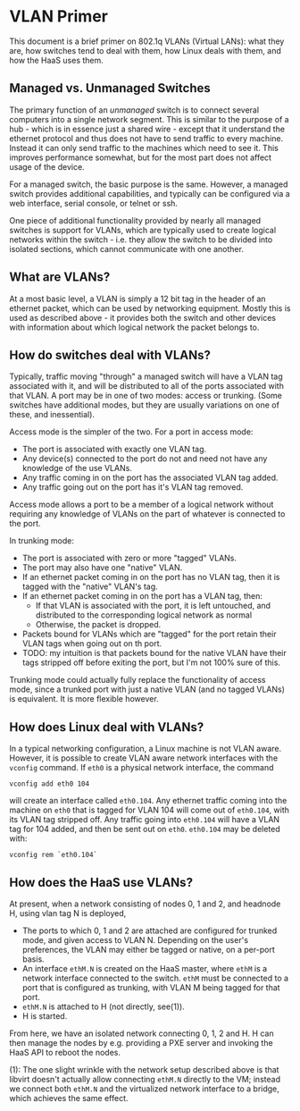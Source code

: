 # VLAN Primer

This document is a brief primer on 802.1q VLANs (Virtual LANs): what they are,
how switches tend to deal with them, how Linux deals with them, and how the
HaaS uses them.

## Managed vs. Unmanaged Switches

The primary function of an *unmanaged* switch is to connect several
computers into a single network segment. This is similar to the purpose
of a hub - which is in essence just a shared wire - except that it
understand the ethernet protocol and thus does not have to send traffic
to every machine. Instead it can only send traffic to the machines which
need to see it. This improves performance somewhat, but for the most
part does not affect usage of the device.

For a managed switch, the basic purpose is the same. However, a managed
switch provides additional capabilities, and typically can be configured
via a web interface, serial console, or telnet or ssh.

One piece of additional functionality provided by nearly all managed
switches is support for VLANs, which are typically used to create
logical networks within the switch - i.e. they allow the switch to be
divided into isolated sections, which cannot communicate with one
another.

## What are VLANs?

At a most basic level, a VLAN is simply a 12 bit tag in the header of an
ethernet packet, which can be used by networking equipment. Mostly this
is used as described above - it provides both the switch and other
devices with information about which logical network the packet belongs
to.

## How do switches deal with VLANs?

Typically, traffic moving "through" a managed  switch will have a VLAN tag
associated with it, and will be distributed to all of the ports associated
with that VLAN. A port may be in one of two modes: access or trunking. (Some
switches have additional modes, but they are usually variations on one of
these, and inessential).

Access mode is the simpler of the two. For a port in access mode:

* The port is associated with exactly one VLAN tag.
* Any device(s) connected to the port do not and need not have any knowledge of
  the use VLANs.
* Any traffic coming in on the port has the associated VLAN tag added.
* Any traffic going out on the port has it's VLAN tag removed.

Access mode allows a port to be a member of a logical network without requiring
any knowledge of VLANs on the part of whatever is connected to the port.

In trunking mode:

* The port is associated with zero or more "tagged" VLANs.
* The port may also have one "native" VLAN.
* If an ethernet packet coming in on the port has no VLAN tag, then it is tagged
  with the "native" VLAN's tag.
* If an ethernet packet coming in on the port has a VLAN tag, then:
  * If that VLAN is associated with the port, it is left untouched, and
    distributed to the corresponding logical network as normal
  * Otherwise, the packet is dropped.
* Packets bound for VLANs which are "tagged" for the port retain their VLAN tags
  when going out on th port.
* TODO: my intuition is that packets bound for the native VLAN have their tags
  stripped off before exiting the port, but I'm not 100% sure of this.

Trunking mode could actually fully replace the functionality of access mode,
since a trunked port with just a native VLAN (and no tagged VLANs) is
equivalent. It is more flexible however.

## How does Linux deal with VLANs?

In a typical networking configuration, a Linux machine is not VLAN aware.
However, it is possible to create VLAN aware network interfaces with the
`vconfig` command. If `eth0` is a physical network interface, the command

    vconfig add eth0 104

will create an interface called `eth0.104`. Any ethernet traffic coming into the
machine on `eth0` that is tagged for VLAN 104 will come out of `eth0.104`, with
its VLAN tag stripped off. Any traffic going into `eth0.104` will have a VLAN
tag for 104 added, and then be sent out on `eth0`. `eth0.104` may be deleted
with:

    vconfig rem `eth0.104`

## How does the HaaS use VLANs?

At present, when a network consisting of nodes 0, 1 and 2, and headnode H,
using vlan tag N is deployed,

* The ports to which 0, 1 and 2 are attached are configured for trunked 
  mode, and given access to VLAN N. Depending on the user's preferences, 
  the VLAN may either be tagged or native, on a per-port basis.
* An interface `ethM.N` is created on the HaaS master, where `ethM` is a network
  interface connected to the switch. `ethM` must be connected to a port that is
  configured as trunking, with VLAN M being tagged for that port.
* `ethM.N` is attached to H (not directly, see(1)).
* H is started.

From here, we have an isolated network connecting 0, 1, 2 and H. H can then
manage the nodes by e.g. providing a PXE server and invoking the HaaS API to
reboot the nodes.

(1): The one slight wrinkle with the network setup described above is that libvirt
doesn't actually allow connecting `ethM.N` directly to the VM; instead we
connect both `ethM.N` and the virtualized network interface to a bridge, which
achieves the same effect.
